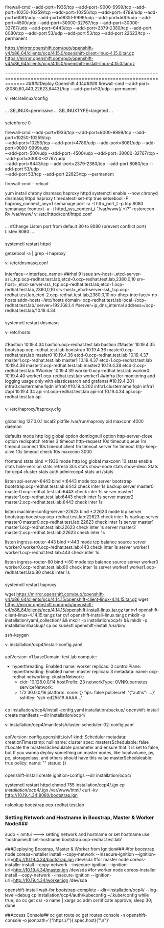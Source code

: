 firewall-cmd --add-port=1936/tcp --add-port=9000-9999/tcp --add-port=10250-10259/tcp --add-port=10256/tcp --add-port=4789/udp --add-port=6081/udp --add-port=9000-9999/udp --add-port=500/udp --add-port=4500/udp --add-port=30000-32767/tcp --add-port=30000-32767/udp --add-port=6443/tcp --add-port=2379-2380/tcp --add-port 8080/tcp --add-port 53/udp --add-port 53/tcp --add-port 22623/tcp --permanent

https://mirror.openshift.com/pub/openshift-v4/x86_64/clients/ocp/4.15.0/openshift-client-linux-4.15.0.tar.gz
https://mirror.openshift.com/pub/openshift-v4/x86_64/clients/ocp/4.15.0/openshift-install-linux-4.15.0.tar.gz

===================================================================================================================
#####Deploy Openshift 4.14#####
firewall-cmd --add-port={8080,80,443,22623,6443}/tcp --add-port=53/udp --permanent

vi /etc/selinux/config
###
...
SELINUX=permissive
...
SELINUXTYPE=targeted
...
###
setenforce 0

firewall-cmd --add-port=1936/tcp --add-port=9000-9999/tcp --add-port=10250-10259/tcp \
--add-port=10256/tcp --add-port=4789/udp --add-port=6081/udp --add-port=9000-9999/udp \
--add-port=500/udp --add-port=4500/udp --add-port=30000-32767/tcp --add-port=30000-32767/udp \
--add-port=6443/tcp --add-port=2379-2380/tcp --add-port 8080/tcp --add-port 53/udp \
--add-port 53/tcp --add-port 22623/tcp --permanent

firewall-cmd --reload

yum install chrony dnsmasq haproxy httpd 
systemctl enable --now chronyd dnsmasq httpd haproxy
timedatectl set-ntp true
setsebool -P haproxy_connect_any=1
semanage port -a -t http_port_t -p tcp 8080
semanage fcontext -a -t httpd_sys_content_t "/var/www(/.*)?"
restorecon -Rv /var/www/
vi /etc/httpd/conf/httpd.conf
###
...
#Change Listen port from default 80 to 8080 (prevent conflict port)
Listen 8080
...
###

systemctl restart httpd

getsebool -a | grep -i haproxy

vi /etc/dnsmasq.conf
####
interface=<interface_name> ##rhel 9 issue
srv-host=_etcd-server-ssl._tcp.ocp-redhat.test.lab,etcd-0.ocp-redhat.test.lab,2380,0,10
srv-host=_etcd-server-ssl._tcp.ocp-redhat.test.lab,etcd-1.ocp-redhat.test.lab,2380,0,10
srv-host=_etcd-server-ssl._tcp.ocp-redhat.test.lab,etcd-2.ocp-redhat.test.lab,2380,0,10
no-dhcp-interface=
no-hosts
addn-hosts=/etc/hosts
domain=ocp-redhat.test.lab
local=/ocp-redhat.test.lab/
server=192.168.1.4
#server=ip_dns_internal
address=/ocp-redhat.test.lab/10.19.4.34
###
systemctl restart dnsmasq

vi /etc/hosts
###
#Bastion
10.19.4.34 bastion.ocp-redhat.test.lab bastion
#Master
10.19.4.35 bootstrap.ocp-redhat.test.lab bootstrap
10.19.4.36 master0.ocp-redhat.test.lab master0
10.19.4.36 etcd-0.ocp-redhat.test.lab
10.19.4.37 master1.ocp-redhat.test.lab master1
10.19.4.37 etcd-1.ocp-redhat.test.lab
10.19.4.38 master2.ocp-redhat.test.lab master2
10.19.4.38 etcd-2.ocp-redhat.test.lab
#Worker
10.19.4.39 worker0.ocp-redhat.test.lab worker0
10.19.4.40 worker1.ocp-redhat.test.lab worker1
##infra (for monitoring and logging usage only with elasticsearch and grafana)
#10.19.4.201 infra0.clustername.fqdn infra0
#10.19.4.202 infra1.clustername.fqdn infra1
#api
10.19.4.34 api-int.ocp-redhat.test.lab api-int
10.19.4.34 api.ocp-redhat.test.lab api
###

vi /etc/haproxy/haproxy.cfg
###
global
       log         127.0.0.1 local2
       pidfile     /var/run/haproxy.pid
       maxconn     4000
       daemon

defaults
       mode                    http
       log                     global
       option                  dontlognull
       option http-server-close
       option                  redispatch
       retries                 3
       timeout http-request    10s
       timeout queue           1m
       timeout connect         10s
       timeout client          1m
       timeout server          1m
       timeout http-keep-alive 10s
       timeout check           10s
       maxconn                 3000

frontend stats
       bind *:1936
       mode            http
       log             global
       maxconn 10
       stats enable
       stats hide-version
       stats refresh 30s
       stats show-node
       stats show-desc Stats for ocp4 cluster
       stats auth admin:ocp4
       stats uri /stats

listen api-server-6443
       bind *:6443
       mode tcp
       server bootstrap bootstrap.ocp-redhat.test.lab:6443 check inter 1s backup
       server master0 master0.ocp-redhat.test.lab:6443 check inter 1s
       server master1 master1.ocp-redhat.test.lab:6443 check inter 1s
       server master2 master2.ocp-redhat.test.lab:6443 check inter 1s

listen machine-config-server-22623
       bind *:22623
       mode tcp
       server bootstrap bootstrap.ocp-redhat.test.lab:22623 check inter 1s backup
       server master0 master0.ocp-redhat.test.lab:22623 check inter 1s
       server master1 master1.ocp-redhat.test.lab:22623 check inter 1s
       server master2 master2.ocp-redhat.test.lab:22623 check inter 1s

listen ingress-router-443
       bind *:443
       mode tcp
       balance source
       server worker0 worker0.ocp-redhat.test.lab:443 check inter 1s
       server worker1 worker1.ocp-redhat.test.lab:443 check inter 1s

listen ingress-router-80
       bind *:80
       mode tcp
       balance source
       server worker0 worker0.ocp-redhat.test.lab:80 check inter 1s
       server worker1 worker1.ocp-redhat.test.lab:80 check inter 1s

###
systemctl restart haproxy

wget https://mirror.openshift.com/pub/openshift-v4/x86_64/clients/ocp/4.14.15/openshift-client-linux-4.14.15.tar.gz
wget https://mirror.openshift.com/pub/openshift-v4/x86_64/clients/ocp/4.14.15/openshift-install-linux.tar.gz
tar xvf openshift-client-linux-4.14.15.tar.gz
tar xvf openshift-install-linux.tar.gz
mkdir -p installation/yaml_collection/ && mkdir -p installation/ocp4/ && mkdir -p installation/backup/
cp oc kubectl openshift-install /usr/bin/

ssh-keygen

vi installation/ocp4/install-config.yaml
###
apiVersion: v1
baseDomain: test.lab
compute: 
- hyperthreading: Enabled 
  name: worker
  replicas: 0 
controlPlane: 
  hyperthreading: Enabled 
  name: master
  replicas: 3 
metadata:
  name: ocp-redhat
networking:
  clusterNetwork:
  - cidr: 10.128.0.0/14 
    hostPrefix: 23 
  networkType: OVNKubernetes
  serviceNetwork: 
  - 172.30.0.0/16
platform:
  none: {} 
fips: false 
pullSecret: '{"auths": ...}' 
sshKey: 'ssh-ed25519 AAAA...'
###

cp installation/ocp4/install-config.yaml installation/backup/
openshift-install create manifests --dir installation/ocp4/

vi installation/ocp4/manifests/cluster-scheduler-02-config.yaml
###
apiVersion: config.openshift.io/v1
kind: Scheduler
metadata:
  creationTimestamp: null
  name: cluster
spec:
  mastersSchedulable: false #Locate the mastersSchedulable parameter and ensure that it is set to false, but If you wanna deploy something on master nodes, like localvolume, pv, pc, storageclass, and others  should have this value masterScheduleable: true 
  policy:
    name: ""
status: {}
###

openshift-install create ignition-configs --dir installation/ocp4/

systemctl restart httpd
chmod 755 installation/ocp4/*.ign
cp installation/ocp4/*.ign /var/www/html/
curl -kv http://10.19.4.34:8080/bootstrap.ign 

nslookup bootstrap.ocp-redhat.test.lab


### Setting Network and Hostname in Boostrap, Master & Worker Node###
sudo -i
nmtui ---> setting network and hostname or set hostname use 'hostnamectl set-hostname bootstrap.ocp-redhat.test.lab'

###Deploying Boostrap, Master & Worker from Ignition###
#for bootstrap node
coreos-installer install --copy-network --insecure-ignition --ignition-url=http://10.19.4.34/bootstrap.ign /dev/sda 
#for master node
coreos-installer install --copy-network --insecure-ignition --ignition-url=http://10.19.4.34/master.ign /dev/sda
#for worker node
coreos-installer install --copy-network --insecure-ignition --ignition-url=http://10.19.4.34/worker.ign /dev/sda

openshift-install wait-for bootstrap-complete --dir=installation/ocp4/ --log-level=debug
cp installation/ocp4/auth/kubeconfig ~/.kube/config
while true; do oc get csr -o name | xargs oc adm certificate approve; sleep 30; done

##Access Console##
oc get route
oc get routes console -n openshift-console -o jsonpath='{"https://"}{.spec.host}{"\n"}'
